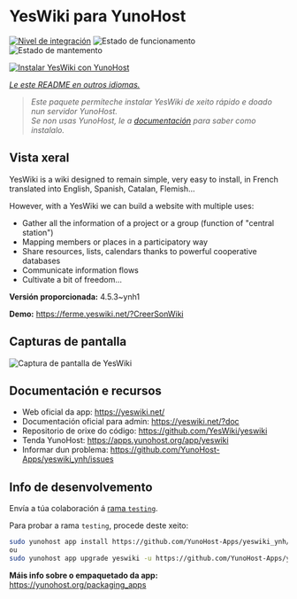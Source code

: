 <!--
NOTA: Este README foi creado automáticamente por <https://github.com/YunoHost/apps/tree/master/tools/readme_generator>
NON debe editarse manualmente.
-->

# YesWiki para YunoHost

[![Nivel de integración](https://apps.yunohost.org/badge/integration/yeswiki)](https://ci-apps.yunohost.org/ci/apps/yeswiki/)
![Estado de funcionamento](https://apps.yunohost.org/badge/state/yeswiki)
![Estado de mantemento](https://apps.yunohost.org/badge/maintained/yeswiki)

[![Instalar YesWiki con YunoHost](https://install-app.yunohost.org/install-with-yunohost.svg)](https://install-app.yunohost.org/?app=yeswiki)

*[Le este README en outros idiomas.](./ALL_README.md)*

> *Este paquete permíteche instalar YesWiki de xeito rápido e doado nun servidor YunoHost.*  
> *Se non usas YunoHost, le a [documentación](https://yunohost.org/install) para saber como instalalo.*

## Vista xeral

YesWiki is a wiki designed to remain simple, very easy to install, in French translated into English, Spanish, Catalan, Flemish...

However, with a YesWiki we can build a website with multiple uses:
- Gather all the information of a project or a group (function of "central station")
- Mapping members or places in a participatory way
- Share resources, lists, calendars thanks to powerful cooperative databases
- Communicate information flows
- Cultivate a bit of freedom...


**Versión proporcionada:** 4.5.3~ynh1

**Demo:** <https://ferme.yeswiki.net/?CreerSonWiki>

## Capturas de pantalla

![Captura de pantalla de YesWiki](./doc/screenshots/yeswiki_screenshots.png)

## Documentación e recursos

- Web oficial da app: <https://yeswiki.net/>
- Documentación oficial para admin: <https://yeswiki.net/?doc>
- Repositorio de orixe do código: <https://github.com/YesWiki/yeswiki>
- Tenda YunoHost: <https://apps.yunohost.org/app/yeswiki>
- Informar dun problema: <https://github.com/YunoHost-Apps/yeswiki_ynh/issues>

## Info de desenvolvemento

Envía a túa colaboración á [rama `testing`](https://github.com/YunoHost-Apps/yeswiki_ynh/tree/testing).

Para probar a rama `testing`, procede deste xeito:

```bash
sudo yunohost app install https://github.com/YunoHost-Apps/yeswiki_ynh/tree/testing --debug
ou
sudo yunohost app upgrade yeswiki -u https://github.com/YunoHost-Apps/yeswiki_ynh/tree/testing --debug
```

**Máis info sobre o empaquetado da app:** <https://yunohost.org/packaging_apps>
